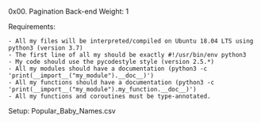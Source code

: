 0x00. Pagination
Back-end
 Weight: 1


Requirements:

    - All my files will be interpreted/compiled on Ubuntu 18.04 LTS using python3 (version 3.7)
    - The first line of all my should be exactly #!/usr/bin/env python3
    - My code should use the pycodestyle style (version 2.5.*)
    - All my modules should have a documentation (python3 -c 'print(__import__("my_module").__doc__)')
    - All my functions should have a documentation (python3 -c 'print(__import__("my_module").my_function.__doc__)')
    - All my functions and coroutines must be type-annotated.


Setup: Popular_Baby_Names.csv